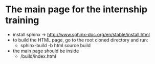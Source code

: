 # The main page for the internship training

- install sphinx -> http://www.sphinx-doc.org/en/stable/install.html
- to build the HTML page, go to the root cloned directory and run:
	- sphinx-build -b html source build
- the main page should be inside
	- /build/index.html
